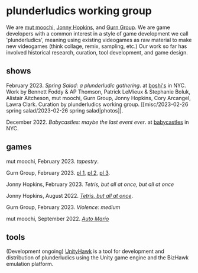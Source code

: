 # plunderludics working group
We are [mut moochi](https://twitter.com/mutmedia), [Jonny Hopkins](https://twitter.com/jwhopkin), and [Gurn Group](https://twitter.com/gurnburial). We are game developers with a common interest in a style of game development we call 'plunderludics', meaning using existing videogames as raw material to make new videogames (think collage, remix, sampling, etc.) Our work so far has involved historical research, curation, tool development, and game design. 
## shows
February 2023. *Spring Salad: a plunderludic gathering*. at [boshi's](https://boshis-place.github.io/) in NYC. Work by Bennett Foddy & AP Thomson, Patrick LeMieux & Stephanie Boluk, Alistair Aitcheson, mut moochi, Gurn Group, Jonny Hopkins, Cory Arcangel, Lawra Clark. Curation by plunderludics working group. [[misc/2023-02-26 spring salad/2023-02-26 spring salad|photos]].

December 2022. *Babycastles: maybe the last event ever*. at [babycastles](https://www.babycastles.com/) in NYC.
## games
mut moochi, February 2023. *tapestry*.

Gurn Group, February 2023. [pl 1](https://gurnburial.itch.io/pl-3), [pl 2](https://gurnburial.itch.io/pl-3), [pl 3](https://gurnburial.itch.io/pl-3).

Jonny Hopkins, February 2023. *Tetris, but all at once, but all at once*

Jonny Hopkins, August 2022. [*Tetris, but all at once*](https://jwhop.itch.io/tetris-but-all-at-once-public-version).

Gurn Group, February 2023. *Violence: medium*

mut moochi, September 2022. [*Auto Mario*](https://nes.mut.media/goodluck.html)
## tools
(Development ongoing) [UnityHawk](https://github.com/plunderludics/unityhawk) is a tool for development and distribution of plunderludics using the Unity game engine and the BizHawk emulation platform.